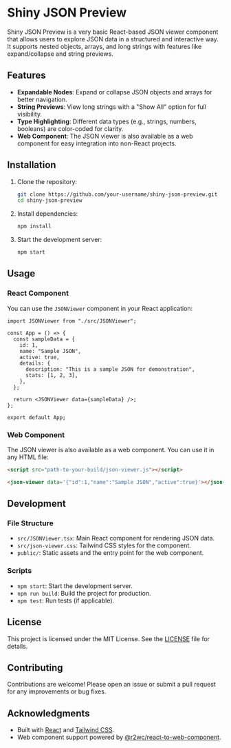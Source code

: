 # Shiny JSON Preview

Shiny JSON Preview is a very basic React-based JSON viewer component that allows users to explore JSON data in a structured and interactive way. It supports nested objects, arrays, and long strings with features like expand/collapse and string previews.

## Features

- **Expandable Nodes**: Expand or collapse JSON objects and arrays for better navigation.
- **String Previews**: View long strings with a "Show All" option for full visibility.
- **Type Highlighting**: Different data types (e.g., strings, numbers, booleans) are color-coded for clarity.
- **Web Component**: The JSON viewer is also available as a web component for easy integration into non-React projects.

## Installation

1. Clone the repository:
   ```bash
   git clone https://github.com/your-username/shiny-json-preview.git
   cd shiny-json-preview
   ```

2. Install dependencies:
   ```bash
   npm install
   ```

3. Start the development server:
   ```bash
   npm start
   ```

## Usage

### React Component

You can use the `JSONViewer` component in your React application:

```tsx
import JSONViewer from "./src/JSONViewer";

const App = () => {
  const sampleData = {
    id: 1,
    name: "Sample JSON",
    active: true,
    details: {
      description: "This is a sample JSON for demonstration",
      stats: [1, 2, 3],
    },
  };

  return <JSONViewer data={sampleData} />;
};

export default App;
```

### Web Component

The JSON viewer is also available as a web component. You can use it in any HTML file:

```html
<script src="path-to-your-build/json-viewer.js"></script>

<json-viewer data='{"id":1,"name":"Sample JSON","active":true}'></json-viewer>
```

## Development

### File Structure

- `src/JSONViewer.tsx`: Main React component for rendering JSON data.
- `src/json-viewer.css`: Tailwind CSS styles for the component.
- `public/`: Static assets and the entry point for the web component.

### Scripts

- `npm start`: Start the development server.
- `npm run build`: Build the project for production.
- `npm test`: Run tests (if applicable).

## License

This project is licensed under the MIT License. See the [LICENSE](LICENSE) file for details.

## Contributing

Contributions are welcome! Please open an issue or submit a pull request for any improvements or bug fixes.

## Acknowledgments

- Built with [React](https://reactjs.org/) and [Tailwind CSS](https://tailwindcss.com/).
- Web component support powered by [@r2wc/react-to-web-component](https://github.com/r2wc/r2wc).
